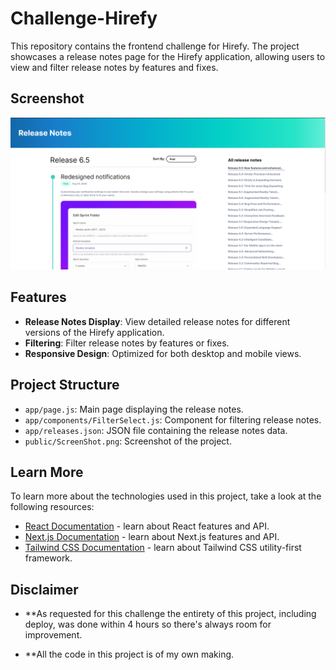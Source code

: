 # Challenge-Hirefy

This repository contains the frontend challenge for Hirefy. The project showcases a release notes page for the Hirefy application, allowing users to view and filter release notes by features and fixes.

## Screenshot

![Project Screenshot](public/ScreenShot.png)

## Features

- **Release Notes Display**: View detailed release notes for different versions of the Hirefy application.
- **Filtering**: Filter release notes by features or fixes.
- **Responsive Design**: Optimized for both desktop and mobile views.

## Project Structure

- `app/page.js`: Main page displaying the release notes.
- `app/components/FilterSelect.js`: Component for filtering release notes.
- `app/releases.json`: JSON file containing the release notes data.
- `public/ScreenShot.png`: Screenshot of the project.

## Learn More

To learn more about the technologies used in this project, take a look at the following resources:

- [React Documentation](https://reactjs.org/docs/getting-started.html) - learn about React features and API.
- [Next.js Documentation](https://nextjs.org/docs) - learn about Next.js features and API.
- [Tailwind CSS Documentation](https://tailwindcss.com/docs) - learn about Tailwind CSS utility-first framework.

## Disclaimer

- **As requested for this challenge the entirety of this project, including deploy, was done within 4 hours so there's always room for improvement.

- **All the code in this project is of my own making.
